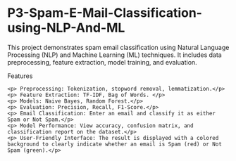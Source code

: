 # P3-Spam-E-Mail-Classification-using-NLP-And-ML

<p> This project demonstrates spam email classification using Natural Language Processing (NLP) and Machine Learning (ML) techniques. It includes data preprocessing, feature extraction, model training, and evaluation. </p>

<p> Features </p>

    <p> Preprocessing: Tokenization, stopword removal, lemmatization.</p>
    <p> Feature Extraction: TF-IDF, Bag of Words. </p>
    <p> Models: Naive Bayes, Random Forest.</p>
    <p> Evaluation: Precision, Recall, F1-Score.</p>
    <p> Email Classification: Enter an email and classify it as either Spam or Not Spam.</p>
    <p> Model Performance: View accuracy, confusion matrix, and classification report on the dataset.</p>
    <p> User-Friendly Interface: The result is displayed with a colored background to clearly indicate whether an email is Spam (red) or Not Spam (green).</p>
